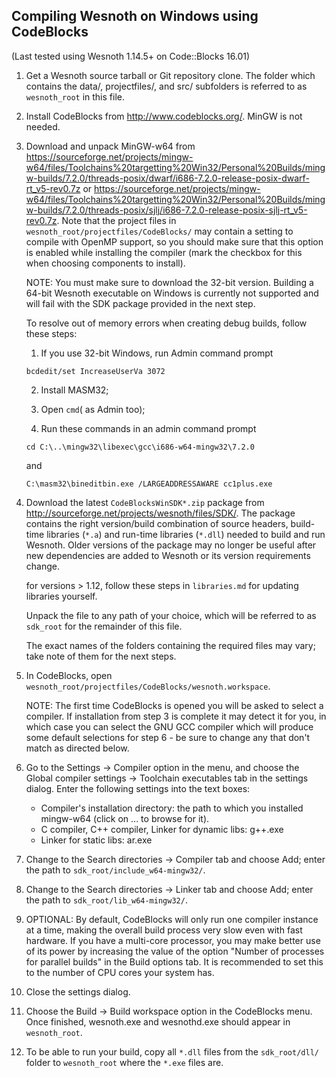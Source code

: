 ## Compiling Wesnoth on Windows using CodeBlocks

(Last tested using Wesnoth 1.14.5+ on Code::Blocks 16.01)

1.  Get a Wesnoth source tarball or Git repository clone. The folder which
    contains the data/, projectfiles/, and src/ subfolders is referred to as
    `wesnoth_root` in this file.

2.  Install CodeBlocks from <http://www.codeblocks.org/>.
    MinGW is not needed.

3.  Download and unpack MinGW-w64 from <https://sourceforge.net/projects/mingw-w64/files/Toolchains%20targetting%20Win32/Personal%20Builds/mingw-builds/7.2.0/threads-posix/dwarf/i686-7.2.0-release-posix-dwarf-rt_v5-rev0.7z> or
    <https://sourceforge.net/projects/mingw-w64/files/Toolchains%20targetting%20Win32/Personal%20Builds/mingw-builds/7.2.0/threads-posix/sjlj/i686-7.2.0-release-posix-sjlj-rt_v5-rev0.7z>.
    Note that the project files in `wesnoth_root/projectfiles/CodeBlocks/` may
    contain a setting to compile with OpenMP support, so you should make sure
    that this option is enabled while installing the compiler (mark the
    checkbox for this when choosing components to install).

    NOTE: You must make sure to download the 32-bit version.
    Building a 64-bit Wesnoth executable on Windows is currently not supported and will
    fail with the SDK package provided in the next step.
	
	To resolve out of memory errors when creating debug builds, follow these steps:
	
	1. If you use 32-bit Windows, run Admin command prompt
	```
	bcdedit/set IncreaseUserVa 3072
	```
	
	2. Install MASM32;
	
	3. Open `cmd`( as Admin too);
	
	4. Run these commands in an admin command prompt 
	```
	cd C:\..\mingw32\libexec\gcc\i686-w64-mingw32\7.2.0
	```
	and
	```
	C:\masm32\bineditbin.exe /LARGEADDRESSAWARE cc1plus.exe
	```

4.  Download the latest `CodeBlocksWinSDK*.zip` package from <http://sourceforge.net/projects/wesnoth/files/SDK/>.
    The package contains the right version/build combination of source headers,
    build-time libraries (`*.a`) and run-time libraries (`*.dll`) needed to build
    and run Wesnoth. Older versions of the package may no longer be useful
    after new dependencies are added to Wesnoth or its version requirements
    change.

	for versions > 1.12, follow these steps in `libraries.md` for updating libraries yourself.
	

    Unpack the file to any path of your choice, which will be referred to as
    `sdk_root` for the remainder of this file.

    The exact names of the folders containing the required files may vary; take
    note of them for the next steps.
	

5.  In CodeBlocks, open `wesnoth_root/projectfiles/CodeBlocks/wesnoth.workspace`.

    NOTE: The first time CodeBlocks is opened you will be asked to select a
    compiler. If installation from step 3 is complete it may detect it for you,
    in which case you can select the GNU GCC compiler which will produce some
    default selections for step 6 - be sure to change any that don't match as
    directed below.

6.  Go to the Settings -> Compiler option in the menu, and choose the
    Global compiler settings -> Toolchain executables tab in the settings
    dialog. Enter the following settings into the text boxes:

    * Compiler's installation directory: the path to which you installed
      mingw-w64 (click on ... to browse for it).
    * C compiler, C++ compiler, Linker for dynamic libs: g++.exe
    * Linker for static libs: ar.exe

7.  Change to the Search directories -> Compiler tab and choose Add; enter the
    path to `sdk_root/include_w64-mingw32/`.

8.  Change to the Search directories -> Linker tab and choose Add; enter the
    path to `sdk_root/lib_w64-mingw32/`.

9.  OPTIONAL: By default, CodeBlocks will only run one compiler instance at a
    time, making the overall build process very slow even with fast hardware.
    If you have a multi-core processor, you may make better use of its power by
    increasing the value of the option "Number of processes for parallel
    builds" in the Build options tab. It is recommended to set this to the
    number of CPU cores your system has.

10. Close the settings dialog.

11. Choose the Build -> Build workspace option in the CodeBlocks menu. Once
    finished, wesnoth.exe and wesnothd.exe should appear in `wesnoth_root`.

12. To be able to run your build, copy all `*.dll` files from the `sdk_root/dll/`
    folder to `wesnoth_root` where the `*.exe` files are.
	

